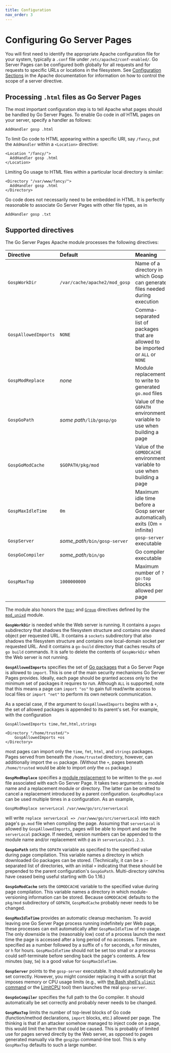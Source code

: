 ```yaml
---
title: Configuration
nav_order: 3
---
```


Configuring Go Server Pages
===========================

You will first need to identify the appropriate Apache configuration file for your system, typically a `.conf` file under `/etc/apache2/conf-enabled/`.  Go Server Pages can be configured both globally for all requests and for requests to specific URLs or locations in the filesystem.  See [Configuration Sections](http://httpd.apache.org/docs/current/sections.html) in the Apache documentation for information on how to control the scope of a server directive.

Processing `.html` files as Go Server Pages
-------------------------------------------

The most important configuration step is to tell Apache what pages should be handled by Go Server Pages.  To enable Go code in *all* HTML pages on your server, specify a handler as follows:
```ApacheConf
AddHandler gosp .html
```
To limit Go code to HTML appearing within a specific URI, say `/fancy`, put the `AddHandler` within a `<Location>` directive:
```ApacheConf
<Location "/fancy/">
  AddHandler gosp .html
</Location>
```
Limiting Go usage to HTML files within a particular local directory is similar:
```ApacheConf
<Directory "/var/www/fancy/">
  AddHandler gosp .html
</Directory>
```

Go code does not necessarily need to be embedded in HTML.  It is perfectly reasonable to associate Go Server Pages with other file types, as in
```ApacheConf
AddHandler gosp .txt
```

Supported directives
--------------------

The Go Server Pages Apache module processes the following directives:

| Directive            | Default                                     | Meaning                                                                             |
| :----------------    | :--------------------------------------     | :---------------------------------------------------------------------------------- |
| `GospWorkDir`        | `/var/cache/apache2/mod_gosp`               | Name of a directory in which Gosp can generate files needed during execution        |
| `GospAllowedImports` | `NONE`                                      | Comma-separated list of packages that are allowed to be imported or `ALL` or `NONE` |
| `GospModReplace`     | *none*                                      | Module replacement to write to generated `go.mod` files                             |
| `GospGoPath`         | *some path*`/lib/gosp/go`                   | Value of the `GOPATH` environment variable to use when building a page              |
| `GospGoModCache`     | `$GOPATH/pkg/mod`                           | Value of the `GOMODCACHE` environment variable to use when building a page          |
| `GospMaxIdleTime`    | `0m`                                        | Maximum idle time before a Gosp server automatically exits (0m = infinite)          |
| `GospServer`         | *some_path*`/bin/gosp-server`               | `gosp-server` executable                                                            |
| `GospGoCompiler`     | *some_path*`/bin/go`                        | Go compiler executable                                                              |
| `GospMaxTop`         | `1000000000`                                | Maximum number of `?go:top` blocks allowed per page                                 |

The module also honors the [`User`](https://httpd.apache.org/docs/current/mod/mod_unixd.html#user) and [`Group`](https://httpd.apache.org/docs/current/mod/mod_unixd.html#group) directives defined by the [`mod_unixd`](https://httpd.apache.org/docs/current/mod/mod_unixd.html) module.

**`GospWorkDir`** is needed while the Web server is running.  It contains a `pages` subdirectory that shadows the filesystem structure and contains one shared object per requested URL.  It contains a `sockets` subdirectory that also shadows the filesystem structure and contains one local-domain socket per requested URL.  And it contains a `go-build` directory that caches results of `go build` commands.  It is safe to delete the contents of `GospWorkDir` when the Web server is not running.

**`GospAllowedImports`** specifies the set of [Go packages](https://golang.org/pkg/) that a Go Server Page is allowed to `import`.  This is one of the main security mechanisms Go Server Pages provides.  Ideally, each page should be granted access only to the minimum set of packages it requires to run.  Although `ALL` is supported, note that this means a page can `import "os"` to gain full read/write access to local files or `import "net"` to perform its own network communication.

As a special case, if the argument to `GospAllowedImports` begins with a `+`, the set of allowed packages is appended to its parent's set.  For example, with the configuration
```ApacheConf
GospAllowedImports time,fmt,html,strings

<Directory "/home/trusted/">
    GospAllowedImports +os
</Directory>
```
most pages can import only the `time`, `fmt`, `html`, and `strings` packages.  Pages served from beneath the `/home/trusted` directory, however, can additionally import the `os` package.  (Without the `+`, pages beneath `/home/trusted` would be able to import *only* the `os` package.)

**`GospModReplace`** specifies a [module replacement](https://golang.org/ref/mod#go-mod-file-replace) to be written to the `go.mod` file associated with each Go Server Page.  It takes two arguments: a module name and a replacement module or directory.  The latter can be omitted to cancel a replacement introduced by a parent configuration.  `GospModReplace` can be used multiple times in a configuration.  As an example,
```ApacheConf
GospModReplace serverLocal /var/www/go/src/serverLocal
```
will write `replace serverLocal => /var/www/go/src/serverLocal` into each page's `go.mod` file when compiling the page.  Assuming that `serverLocal` is allowed by `GospAllowedImports`, pages will be able to import and use the `serverLocal` package.  If needed, version numbers can be appended to the module name and/or replacement with `@` as in `serverLocal@v1.2.3`.

**`GospGoPath`** sets the `GOPATH` variable as specified to the specified value during page compilation.  This variable names a directory in which downloaded Go packages can be stored.  (Technically, it can be a `:`-separated list of directories, with an initial `+` indicating that these should be prepended to the parent configuration's `GospGoPath`.  Multi-directory `GOPATH`s have ceased being useful starting with Go 1.16.)

**`GospGoModCache`** sets the `GOMODCACHE` variable to the specified value during page compilation.  This variable names a directory in which module-versioning information can be stored.  Because `GOMODCACHE` defaults to the `pkg/mod` subdirectory of `GOPATH`, `GospModCache` probably never needs to be changed.

**`GospMaxIdleTime`** provides an automatic cleanup mechanism.  To avoid leaving one Go Server Page process running indefinitely per Web page, these processes can exit automatically after `GospMaxIdleTime` of no usage.  The only downside is the (reasonably low) cost of a process launch the next time the page is accessed after a long period of no accesses.  Times are specified as a number followed by a suffix of `s` for seconds, `m` for minutes, or `h` for hours.  `GospMaxIdleTime` should not be set too small or a process could self-terminate before sending back the page's contents.  A few minutes (say, `5m`) is a good value for `GospMaxIdleTime`.

**`GospServer`** points to the `gosp-server` executable.  It should automatically be set correctly.  However, you might consider replacing it with a script that imposes memory or CPU usage limits
(e.g., with [the Bash shell's `ulimit` command](https://linux.die.net/man/1/bash) or the [LimitCPU](http://limitcpu.sourceforge.net/) tool) then launches the real `gosp-server`.

**`GospGoCompiler`** specifies the full path to the Go compiler.  It should automatically be set correctly and probably never needs to be changed.

**`GospMaxTop`** limits the number of top-level blocks of Go code (function/method declarations, `import` blocks, etc.) allowed per page.  The thinking is that if an attacker somehow managed to inject code on a page, this would limit the harm that could be caused.  This is probably of limited use for pages served directly by the Web server, as opposed to pages generated manually via the `gosp2go` command-line tool.  This is why `GospMaxTop` defaults to such a large number.
